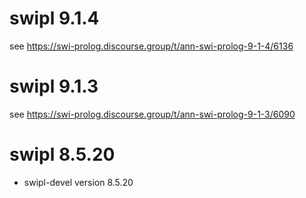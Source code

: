 # swipl 9.1.4

see https://swi-prolog.discourse.group/t/ann-swi-prolog-9-1-4/6136

# swipl 9.1.3

see https://swi-prolog.discourse.group/t/ann-swi-prolog-9-1-3/6090

# swipl 8.5.20

* swipl-devel version 8.5.20
